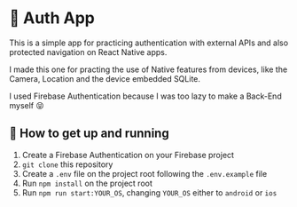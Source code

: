 # 🔐 Auth App

This is a simple app for practicing authentication with external APIs and also protected navigation on React Native apps.

I made this one for practing the use of Native features from devices, like the Camera,
Location and the device embedded SQLite.

I used Firebase Authentication because I was too lazy to make a Back-End myself 😝

## 🚀 How to get up and running

1. Create a Firebase Authentication on your Firebase project
2. `git clone` this repository
3. Create a `.env` file on the project root following the `.env.example` file
4. Run `npm install` on the project root
5. Run `npm run start:YOUR_OS`, changing `YOUR_OS` either to `android` or `ios`
